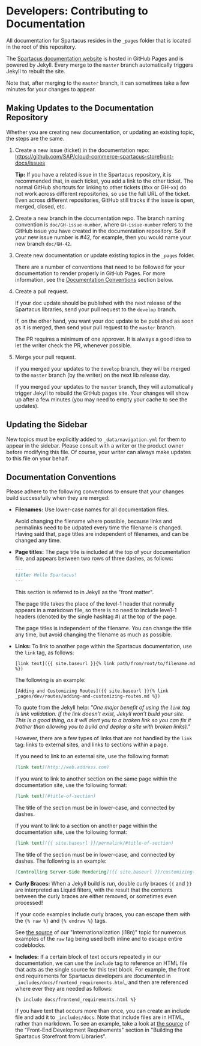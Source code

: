 # Developers: Contributing to Documentation

All documentation for Spartacus resides in the `_pages` folder that is located in the root of this repository. 

The [Spartacus documentation website](https://sap.github.io/cloud-commerce-spartacus-storefront-docs/) is hosted in GitHub Pages and is powered by Jekyll. Every merge to the `master` branch automatically triggers Jekyll to rebuilt the site. 

Note that, after merging to the `master` branch, it can sometimes take a few minutes for your changes to appear.

## Making Updates to the Documentation Repository

Whether you are creating new documentation, or updating an existing topic, the steps are the same.

1. Create a new issue (ticket) in the documentation repo: https://github.com/SAP/cloud-commerce-spartacus-storefront-docs/issues

   **Tip:** If you have a related issue in the Spartacus repository, it is recommended that, in each ticket, you add a link to the other ticket. The normal GitHub shortcuts for linking to other tickets (#xx or GH-xx) do not work across different repositories, so use the full URL of the ticket. Even across different repositories, GitHub still tracks if the issue is open, merged, closed, etc.

2. Create a new branch in the documentation repo. The branch naming convention is `doc/GH-issue-number`, where `GH-issue-number` refers to the GitHub issue you have created in the documentation repository. So if your new issue number is #42, for example, then you would name your new branch `doc/GH-42`.

3. Create new documentation or update existing topics in the `_pages` folder.

   There are a number of conventions that need to be followed for your documentation to render properly in GitHub Pages. For more information, see the [Documentation Conventions](#documentation-conventions) section below.

4. Create a pull request.

   If your doc update should be published with the next release of the Spartacus libraries, send your pull request to the `develop` branch. 
   
   If, on the other hand, you want your doc update to be published as soon as it is merged, then send your pull request to the `master` branch.

   The PR requires a minimum of one approver. It is always a good idea to let the writer check the PR, whenever possible.

5. Merge your pull request.

   If you merged your updates to the `develop` branch, they will be merged to the `master` branch (by the writer) on the next lib release day.

   If you merged your updates to the `master` branch, they will automatically trigger Jekyll to rebuild the GitHub pages site. Your changes will show up after a few minutes (you may need to empty your cache to see the updates).  

## Updating the Sidebar

New topics must be explicitly added to `_data/navigation.yml` for them to appear in the sidebar. Please consult with a writer or the product owner before modifying this file. Of course, your writer can always make updates to this file on your behalf.

## Documentation Conventions

Please adhere to the following conventions to ensure that your changes build successfully when they are merged:


- **Filenames:** Use lower-case names for all documentation files. 

    Avoid changing the filename where possible, because links and permalinks need to be udpated every time the filename is changed. Having said that, page titles are independent of filenames, and can be changed any time.

- **Page titles:** The page title is included at the top of your documentation file, and appears between two rows of three dashes, as follows:

    ```markdown
    ---
    title: Hello Spartacus!
    ---
    ```

    This section is referred to in Jekyll as the "front matter".
    
    The page title takes the place of the level-1 header that normally appears in a markdown file, so there is no need to include leve1-1 headers (denoted by the single hashtag #) at the top of the page.
    
    The page titles is independent of the filename. You can change the title any time, but avoid changing the filename as much as possible.

- **Links:** To link to another page within the Spartacus documentation, use the `link` tag, as follows:

    ```liquid
    [link text]({{ site.baseurl }}{% link path/from/root/to/filename.md %})
    ```

    The following is an example:

    ```liquid
    [Adding and Customizing Routes]({{ site.baseurl }}{% link _pages/dev/routes/adding-and-customizing-routes.md %})
    ```

    To quote from the Jekyll help: *"One major benefit of using the `link` tag is link validation. If the link doesn’t exist, Jekyll won’t build your site. This is a good thing, as it will alert you to a broken link so you can fix it (rather than allowing you to build and deploy a site with broken links)."*

    However, there are a few types of links that are not handled by the `link` tag: links to external sites, and links to sections within a page. 
    
    If you need to link to an external site, use the following format:

    ```markdown
    [link text](http://web.address.com)
    ```

    If you want to link to another section on the same page within the documentation site, use the following format:

    ```markdown
    [link text](#title-of-section)
    ```

    The title of the section must be in lower-case, and connected by dashes.

    If you want to link to a section on another page within the documentation site, use the following format:

    ```markdown
    [link text]({{ site.baseurl }}/permalink/#title-of-section)
    ```

    The title of the section must be in lower-case, and connected by dashes. The following is an example:

    ```markdown
    [Controlling Server-Side Rendering]({{ site.baseurl }}/customizing-cms-components/#controlling-server-side-rendering-ssr)
    ``` 

- **Curly Braces:** When a Jekyll build is run, double curly braces `{{` and `}}` are interpreted as Liquid filters, with the result that the contents between the curly braces are either removed, or sometimes even processed! 

    If your code examples include curly braces, you can escape them with the `{% raw %}` and `{% endraw %}` tags. 

    See [the source](https://raw.githubusercontent.com/SAP/cloud-commerce-spartacus-storefront-docs/master/_pages/dev/i18n.md?token=AKKGMXYMRJY6J7DB3QQ5J7K5CKPTW) of our "Internationalization (i18n)" topic for numerous examples of the `raw` tag being used both inline and to escape entire codeblocks.

- **Includes:** If a certain block of text occurs repeatedly in our documentation, we can use the `include` tag to reference an HTML file that acts as the single source for this text block. For example, the front end requirements for Spartacus developers are documented in `_includes/docs/frontend_requirements.html`, and then are referenced where ever they are needed as follows:

    ```markdown
    {% include docs/frontend_requirements.html %}
    ```

    If you have text that occurs more than once, you can create an include file and add it to `_includes/docs`. Note that include files are in HTML, rather than markdown. To see an example, take a look at [the source](https://raw.githubusercontent.com/SAP/cloud-commerce-spartacus-storefront-docs/master/_pages/install/building-the-spartacus-storefront-from-libraries.md?token=AKKGMX26EXQQJVG7GGGHUNC5CKRI4) of the "Front-End Development Requirements" section in "Building the Spartacus Storefront from Libraries".
